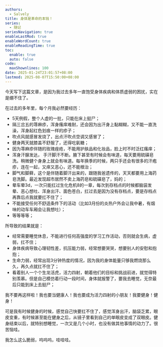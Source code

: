 ```yaml
---
authors:
  - Salvely
title: 身体是革命的本钱！
series:
  - 随记
seriesNavigation: true
enableLastMod: true
enableWordCount: true
enableReadingTime: true
toc:
  enable: true
  auto: false
code:
  maxShownlines: 100
date: 2025-01-24T23:01:57+08:00
lastmod: 2025-08-07T15:50:00+08:00
---
```


今天写下这篇文章，是因为我过去多年一直饱受身体疾病和体质虚弱的困扰，实在是绷不住了。

在过去的多年里，每个月我必然要经历：

- 5天例假，整个人虚的一批，只能在床上挺尸；
- 隔三岔五的荨麻疹，浑身瘙痒难耐，还会因为出汗身上黏糊糊，又不能一直洗澡，浑身起红色划痕一样的疹子；
- 吹点风就感冒发烧了，出点汗吹点空调又感冒了；
- 健身两天就膝盖不舒服了，还得吃氨糖；
- 因为荨麻疹伴随的玫瑰痤疮，不能用护肤品和化妆品，脸上时不时泛红瘙痒；
- 浑身汗腺发达， 手汗脚汗不断。腋下甚至有时候会有味道，每天要用硫磺皂洗。稍微健个身身上就会有味道。每年换季的时候，两只手还会有很多的汗疱疹，连在一起，又痒又恶心，还不能根治；
- 脚气和脚藓，这个是伴随着脚汗出来的，跟随我爸遗传的，天天都要用上海药皂洗脚。最近发现超市居然不卖上海药皂和硫磺皂了，妈的；
- 晕车晕3d，一次只能扛过生化危机8的一章，每次到存档点的时候都脑袋发晕、恶心想吐、浑身出汗、面色苍白，扛过去是因为没有存档点，要是存档点再靠后点我就要扛不住了；
- 不能接受任何不舒适条件下的活动（比如3月份的炎热户外会让我中暑，有烟味的动车车厢会让我想吐）；
- 等等等等；

所导致的结果就是：

- 经常需要睡觉休息，不能进行任何高强度的学习工作活动，否则就会生病，虚弱，扛不住；
- 身体疾病导致心理韧性差，抗压能力弱，经常想要哭哭，想要别人的安慰和抱抱；
- 生命力弱，经常出现3分钟热度的情况，因为我的身体能量只够我燃烧那么久，再久点就扛不住了；
- 看着别人一个个生龙活虎，活力四射，朝着他们的目标和挑战前进，就觉得特别羡慕。但是自己模仿着行动一段时间，身体就报警了，要我去睡觉，无奈最后只能到床上去挺尸；

我不要再这样啦！我也要当健康人！我也要成为活力四射的小朋友！我要健身！健身！

可是我有时候健身的时候，感觉自己快要扛不住了，感觉浑身出汗，脑袋乏累，眼皮变重，有时候甚至能在健身之后，从镜子里看到自己的单眼皮变成了双眼皮。健身结束以后，就特别想睡觉，一次又是几个小时，也没有做其他事情的动力了。很苦恼哇。

我怎么这么脆弱，呜呜呜，哇哇哇。
